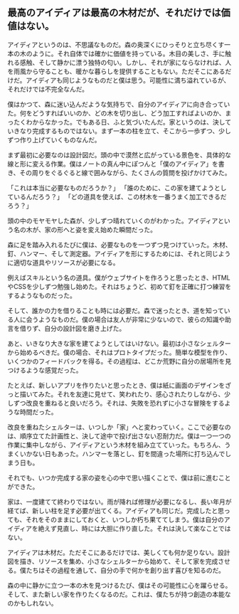 ## 最高のアイディアは最高の木材だが、それだけでは価値はない。

アイディアというのは、不思議なものだ。森の奥深くにひっそりと立ち尽くす一本の木のように。それ自体では確かに価値を持っている。木目の美しさ、手に触れる感触、そして静かに漂う独特の匂い。しかし、それが家にならなければ、人を雨風から守ることも、暖かな暮らしを提供することもない。ただそこにあるだけだ。アイディアも同じようなものだと僕は思う。可能性に満ち溢れているが、それだけでは不完全なんだ。

僕はかつて、森に迷い込んだような気持ちで、自分のアイディアに向き合っていた。何をどうすればいいのか、どの木を切り出し、どう加工すればよいのか、まったくわからなかった。でもある日、ふと気づいたんだ。家というのは、決していきなり完成するものではない。まず一本の柱を立て、そこから一歩ずつ、少しずつ作り上げていくものなんだ。

まず最初に必要なのは設計図だ。頭の中で漠然と広がっている景色を、具体的な線と形に変える作業。僕はノートの真ん中にぽつんと「僕のアイディア」を書き、その周りをぐるぐると線で囲みながら、たくさんの質問を投げかけてみた。

「これは本当に必要なものだろうか？」
「誰のために、この家を建てようとしているんだろう？」
「どの道具を使えば、この材木を一番うまく加工できるだろう？」

頭の中のモヤモヤした森が、少しずつ晴れていくのがわかった。アイディアという名の木が、家の形へと姿を変え始めた瞬間だった。

森に足を踏み入れるたびに僕は、必要なものを一つずつ見つけていった。木材、釘、ハンマー、そして測定器。アイディアを形にするためには、それと同じように適切な道具やリソースが必要になる。

例えばスキルという名の道具。僕がウェブサイトを作ろうと思ったとき、HTMLやCSSを少しずつ勉強し始めた。それはちょうど、初めて釘を正確に打つ練習をするようなものだった。

そして、誰かの力を借りることも時には必要だ。森で迷ったとき、道を知っている人に会うようなものだ。僕の場合は友人が非常に少ないので、彼らの知識や助言を借りず、自分の設計図を磨き上げた。

あと、いきなり大きな家を建てようとしてはいけない。最初は小さなシェルターから始めるべきだ。僕の場合、それはプロトタイプだった。簡単な模型を作り、いくつかのフィードバックを得る。その過程は、どこか荒野に自分の居場所を見つけるような感覚だった。

たとえば、新しいアプリを作りたいと思ったとき、僕は紙に画面のデザインをざっと描いてみた。それを友達に見せて、笑われたり、感心されたりしながら、少しずつ改良を重ねると良いだろう。それは、失敗を恐れずに小さな冒険をするような時間だった。

改良を重ねたシェルターは、いつしか「家」へと変わっていく。ここで必要なのは、順序立てた計画性と、決して途中で投げ出さない忍耐力だ。僕は一つ一つの作業に集中しながら、アイディアという木材を組み立てていった。もちろん、うまくいかない日もあった。ハンマーを落とし、釘を間違った場所に打ち込んでしまう日も。

それでも、いつか完成する家の姿を心の中で思い描くことで、僕は前に進むことができた。

家は、一度建てて終わりではない。雨が降れば修理が必要になるし、長い年月が経てば、新しい柱を足す必要が出てくる。アイディアも同じだ。完成したと思っても、それをそのままにしておくと、いつしか朽ち果ててしまう。僕は自分のアイディアを絶えず見直し、時には大胆に作り直した。それは決して楽なことではない。

アイディアは木材だ。ただそこにあるだけでは、美しくても何か足りない。設計図を描き、リソースを集め、小さなシェルターから始めて、そして家を完成させる。僕たちはその過程を通して、自分の手で何かを創り出す喜びを知るのだ。

森の中に静かに立つ一本の木を見つけるたび、僕はその可能性に心を躍らせる。そして、また新しい家を作りたくなるのだ。これは、僕たちが持つ創造の本能なのかもしれない。